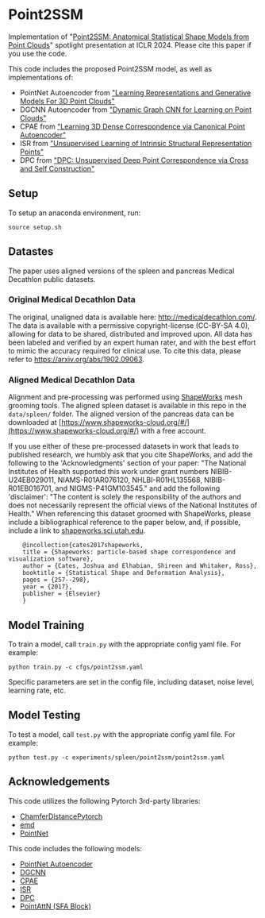 # Point2SSM
Implementation of "[Point2SSM: Anatomical Statistical Shape Models from Point Clouds](https://arxiv.org/abs/2305.14486)" spotlight presentation at ICLR 2024. Please cite this paper if you use the code. 

This code includes the proposed Point2SSM model, as well as implementations of:
- PointNet Autoencoder from ["Learning Representations and Generative Models For 3D Point Clouds"](https://arxiv.org/abs/1707.02392)
- DGCNN Autoencoder from ["Dynamic Graph CNN for Learning on Point Clouds"](https://arxiv.org/abs/1801.07829)
- CPAE from ["Learning 3D Dense Correspondence via Canonical Point Autoencoder"](https://arxiv.org/abs/2107.04867)
- ISR from ["Unsupervised Learning of Intrinsic Structural Representation Points"](https://openaccess.thecvf.com/content_CVPR_2020/papers/Chen_Unsupervised_Learning_of_Intrinsic_Structural_Representation_Points_CVPR_2020_paper.pdf)
- DPC from ["DPC: Unsupervised Deep Point Correspondence via Cross and Self Construction"](https://arxiv.org/abs/2110.08636)


## Setup

To setup an anaconda environment, run:

```
source setup.sh
```

## Datastes 
The paper uses aligned versions of the spleen and pancreas Medical Decathlon public datasets.

### Original Medical Decathlon Data
The original, unaligned data is available here: http://medicaldecathlon.com/.
The data is available with a permissive copyright-license (CC-BY-SA 4.0), allowing for data to be shared, distributed and improved upon. All data has been labeled and verified by an expert human rater, and with the best effort to mimic the accuracy required for clinical use. To cite this data, please refer to https://arxiv.org/abs/1902.09063.

### Aligned Medical Decathlon Data
Alignment and pre-processing was performed using [ShapeWorks](https://www.sci.utah.edu/software/shapeworks.html/) mesh grooming tools. The aligned spleen dataset is available in this repo in the `data/spleen/` folder. The aligned version of the pancreas data can be downloaded at [https://www.shapeworks-cloud.org/#/](https://www.shapeworks-cloud.org/#/) with a free account. 

If you use either of these pre-processed datasets in work that leads to published research, we humbly ask that you cite ShapeWorks, and add the following to the 'Acknowledgments' section of your paper:
"The National Institutes of Health supported this work under grant numbers NIBIB-U24EB029011, NIAMS-R01AR076120, NHLBI-R01HL135568, NIBIB-R01EB016701, and NIGMS-P41GM103545."
and add the following 'disclaimer': "The content is solely the responsibility of the authors and does not necessarily represent the official views of the National Institutes of Health."
When referencing this dataset groomed with ShapeWorks, please include a bibliographical reference to the paper below, and, if possible, include a link to [shapeworks.sci.utah.edu](https://www.sci.utah.edu/software/shapeworks.html/).
```
    @incollection{cates2017shapeworks,
    title = {Shapeworks: particle-based shape correspondence and visualization software},
    author = {Cates, Joshua and Elhabian, Shireen and Whitaker, Ross},
    booktitle = {Statistical Shape and Deformation Analysis},
    pages = {257--298},
    year = {2017},
    publisher = {Elsevier}
    }
```

## Model Training

To train a model, call `train.py` with the appropriate config yaml file. For example:
```
python train.py -c cfgs/point2ssm.yaml
```
Specific parameters are set in the config file, including dataset, noise level, learning rate, etc. 


## Model Testing
To test a model, call `test.py` with the appropriate config yaml file. For example:
```
python test.py -c experiments/spleen/point2ssm/point2ssm.yaml
```


## Acknowledgements
This code utilizes the following Pytorch 3rd-party libraries:
- [ChamferDistancePytorch](https://github.com/ThibaultGROUEIX/ChamferDistancePytorch)
- [emd](https://github.com/paul007pl/VRCNet)
- [PointNet](https://github.com/sshaoshuai/Pointnet2.PyTorch)

This code includes the following models:
- [PointNet Autoencoder](https://github.com/optas/latent_3d_points) 
- [DGCNN](https://github.com/WangYueFt/dgcnn)
- [CPAE](https://github.com/AnjieCheng/CanonicalPAE)
- [ISR](https://github.com/NolenChen/3DStructurePoints)
- [DPC](https://github.com/dvirginz/DPC)
- [PointAttN (SFA Block)](https://github.com/ohhhyeahhh/PointAttN)

